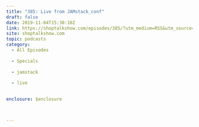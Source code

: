 ```yaml
---
title: "385: Live from JAMstack_conf"
draft: false
date: 2019-11-04T15:30:10Z
link: https://shoptalkshow.com/episodes/385/?utm_medium=RSS&utm_source=hune
site: shoptalkshow.com
topic: podcasts
category:
  - All Episodes
  
  - Specials
  
  - jamstack
  
  - live
  

enclosure: $enclosure

 

---
```

